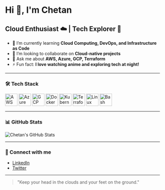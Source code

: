# Hi 👋, I'm Chetan
## Cloud Enthusiast ☁️ | Tech Explorer 🚀

- 🌱 I’m currently learning **Cloud Computing, DevOps, and Infrastructure as Code**
- 👯 I’m looking to collaborate on **Cloud-native projects**
- 💬 Ask me about **AWS, Azure, GCP, Terraform**
- ⚡ Fun fact: **I love watching anime and exploring tech at night!**

---

### 🛠️ Tech Stack

<p align="left">
  <img src="https://cdn.jsdelivr.net/gh/devicons/devicon/icons/aws/aws-original.svg" alt="AWS" width="40" height="40"/>
  <img src="https://cdn.jsdelivr.net/gh/devicons/devicon/icons/azure/azure-original.svg" alt="Azure" width="40" height="40"/>
  <img src="https://cdn.jsdelivr.net/gh/devicons/devicon/icons/googlecloud/googlecloud-original.svg" alt="GCP" width="40" height="40"/>
  <img src="https://cdn.jsdelivr.net/gh/devicons/devicon/icons/docker/docker-original.svg" alt="Docker" width="40" height="40"/>
  <img src="https://cdn.jsdelivr.net/gh/devicons/devicon/icons/kubernetes/kubernetes-plain.svg" alt="Kubernetes" width="40" height="40"/>
  <img src="https://cdn.jsdelivr.net/gh/devicons/devicon/icons/terraform/terraform-original.svg" alt="Terraform" width="40" height="40"/>
  <img src="https://cdn.jsdelivr.net/gh/devicons/devicon/icons/linux/linux-original.svg" alt="Linux" width="40" height="40"/>
  <img src="https://cdn.jsdelivr.net/gh/devicons/devicon/icons/bash/bash-original.svg" alt="Bash" width="40" height="40"/>
</p>

---

### 📊 GitHub Stats

![Chetan's GitHub Stats](https://github-readme-stats.vercel.app/api?username=your-github-username&show_icons=true&theme=default)

---

### 🔗 Connect with me

- [LinkedIn](https://linkedin.com/in/your-linkedin)
- [Twitter](https://twitter.com/your-twitter)

---

> "Keep your head in the clouds and your feet on the ground."
